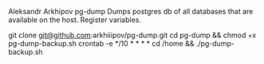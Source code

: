  Aleksandr Arkhipov
 pg-dump
 Dumps postgres db of all databases that are available on the host. Register variables.
   

   git clone git@github.com:arkhiiipov/pg-dump.git 
   cd pg-dump &&  chmod +x pg-dump-backup.sh
   crontab -e
   */10 * * * * cd /home && ./pg-dump-backup.sh
